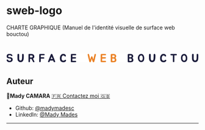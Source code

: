 # sweb-logo
CHARTE GRAPHIQUE (Manuel de l'identité visuelle de surface web bouctou)

<!-- ***https://github.com/madymadesc/sweb-logo/blob/main/image/logo.png -->

# ![left 100%](https://github.com/madymadesc/sweb-logo/blob/main/image/sweb.png)

## Auteur

👤**Mady CAMARA** [🇫🇷 Contactez moi 🇬🇧](<madymadesc@gmail.com>)

* Github: [@madymadesc](https://github.com/madymadesc)
* LinkedIn: [@Mady Mades](https://www.linkedin.com/in/mady-camara-b12b04114)

***